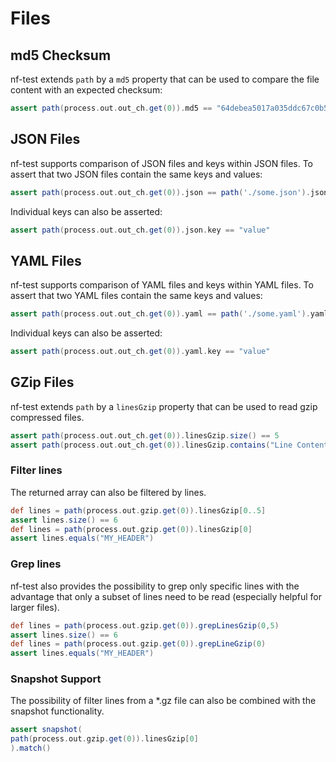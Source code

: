 # Files

## md5 Checksum

nf-test extends `path` by a `md5` property that can be used to compare the file content with an expected checksum:

```Groovy
assert path(process.out.out_ch.get(0)).md5 == "64debea5017a035ddc67c0b51fa84b16"
```

## JSON Files
nf-test supports comparison of JSON files and keys within JSON files.
To assert that two JSON files contain the same keys and values:
```Groovy
assert path(process.out.out_ch.get(0)).json == path('./some.json').json
```
Individual keys can also be asserted:

```Groovy
assert path(process.out.out_ch.get(0)).json.key == "value"
```

## YAML Files
nf-test supports comparison of YAML files and keys within YAML files.
To assert that two YAML files contain the same keys and values:
```Groovy
assert path(process.out.out_ch.get(0)).yaml == path('./some.yaml').yaml
```
Individual keys can also be asserted:

```Groovy
assert path(process.out.out_ch.get(0)).yaml.key == "value"
```

## GZip Files

nf-test extends `path` by a `linesGzip` property that can be used to read gzip compressed files.


```Groovy
assert path(process.out.out_ch.get(0)).linesGzip.size() == 5
assert path(process.out.out_ch.get(0)).linesGzip.contains("Line Content")
```


### Filter lines
The returned array can also be filtered by lines.

```Groovy
def lines = path(process.out.gzip.get(0)).linesGzip[0..5]
assert lines.size() == 6
def lines = path(process.out.gzip.get(0)).linesGzip[0]
assert lines.equals("MY_HEADER")
```

### Grep lines
nf-test also provides the possibility to grep only specific lines with the advantage that only a subset of lines need to be read (especially helpful for larger files).

```Groovy
def lines = path(process.out.gzip.get(0)).grepLinesGzip(0,5)
assert lines.size() == 6
def lines = path(process.out.gzip.get(0)).grepLineGzip(0)
assert lines.equals("MY_HEADER")
```


### Snapshot Support
The possibility of filter lines from a *.gz file can also be combined with the snapshot functionality. 

```Groovy
assert snapshot(
path(process.out.gzip.get(0)).linesGzip[0]
).match()
```